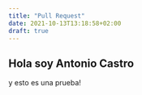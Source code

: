 ```yaml
---
title: "Pull Request"
date: 2021-10-13T13:18:58+02:00
draft: true
---
```


## Hola soy Antonio Castro

y esto es una prueba!


